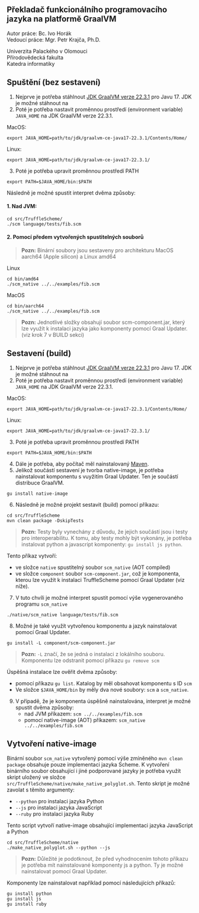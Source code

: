 ## Překladač funkcionálního programovacího jazyka na platformě GraalVM

Autor práce: Bc. Ivo Horák <br>
Vedoucí práce: Mgr. Petr Krajča, Ph.D.

Univerzita Palackého v Olomouci <br>
Přírodovědecká fakulta <br>
Katedra informatiky <br>


## Spuštění (bez sestavení)
1. Nejprve je potřeba stáhlnout [JDK GraalVM verze 22.3.1](https://github.com/graalvm/graalvm-ce-builds/releases/tag/vm-22.3.1) pro Javu 17. JDK je možné stáhnout na
2. Poté je potřeba nastavit proměnnou prostředí (environment variable) `JAVA_HOME` na JDK GraalVM verze 22.3.1. <br>

MacOS: 
```shell
export JAVA_HOME=path/to/jdk/graalvm-ce-java17-22.3.1/Contents/Home/
```

Linux: 
```shell
export JAVA_HOME=path/to/jdk/graalvm-ce-java17-22.3.1/
```
3. Poté je potřeba upravit proměnnou prostředí PATH

```shell
export PATH=$JAVA_HOME/bin:$PATH
```

Následně je možné spustit interpret dvěma způsoby: <br>

#### 1. Nad JVM:
```shell
cd src/TruffleScheme/
./scm language/tests/fib.scm
```

#### 2. Pomocí předem vytvořených spustitelných souborů
> **Pozn:** Binární soubory jsou sestaveny pro architekturu MacOS aarch64 (Apple silicon) a Linux amd64

Linux
```shell
cd bin/amd64
./scm_native ../../examples/fib.scm
```

MacOS
```shell
cd bin/aarch64
./scm_native ../../examples/fib.scm
```

> **Pozn:** Jednotlivé složky obsahují soubor scm-component.jar, který lze využít k instalaci jazyka jako komponenty
pomocí Graal Updater. (viz krok 7 v BUILD sekci)



## Sestavení (build)
1. Nejprve je potřeba stáhlnout [JDK GraalVM verze 22.3.1](https://github.com/graalvm/graalvm-ce-builds/releases/tag/vm-22.3.1) pro Javu 17. JDK je možné stáhnout na
2. Poté je potřeba nastavit proměnnou prostředí (environment variable) `JAVA_HOME` na JDK GraalVM verze 22.3.1. <br>

MacOS:
```shell
export JAVA_HOME=path/to/jdk/graalvm-ce-java17-22.3.1/Contents/Home/
```

Linux:
```shell
export JAVA_HOME=path/to/jdk/graalvm-ce-java17-22.3.1/
```
3. Poté je potřeba upravit proměnnou prostředí PATH

```shell
export PATH=$JAVA_HOME/bin:$PATH
```
4. Dále je potřeba, aby počítač měl nainstalovaný [Maven](https://maven.apache.org/download.cgi).
5. Jelikož součástí sestavení je tvorba native-image, je potřeba nainstalovat komponentu s vuyžitím Graal Updater. Ten je součástí distribuce GraalVM.
```shell
gu install native-image
```
6. Následně je možné projekt sestavit (build) pomocí příkazu:
```shell
cd src/TruffleScheme
mvn clean package -DskipTests
```
> **Pozn:** Testy byly vynechány z důvodu, že jejich součástí jsou i testy pro interoperabilitu. K tomu, aby testy mohly být vykonány, je potřeba instalovat python a javascript komponenty: `gu install js python`.

Tento příkaz vytvoří:
   - ve složce `native` spustitelný soubor `scm_native` (AOT compiled)
   - ve složce `component` soubor `scm-component.jar`, což je komponenta, kterou lze využít k instalaci TruffleScheme pomocí Graal Updater (viz níže).

7. V tuto chvíli je možné interpret spustit pomocí výše vygenerovaného programu `scm_native`
```shell
./native/scm_native language/tests/fib.scm
```
8. Možné je také využít vytvořenou komponentu a jazyk nainstalovat pomocí Graal Updater.
```shell
gu install -L component/scm-component.jar
```
> **Pozn:**  `-L` značí, že se jedná o instalaci z lokálního souboru. Komponentu lze odstranit pomocí příkazu ``gu remove scm``

Úspěšná instalace lze ověřit dvěma způsoby:
   - pomocí příkazu ``gu list``. Katalog by měl obsahovat komponentu s ID `scm`
   - Ve složce `$JAVA_HOME/bin` by měly dva nové soubory: `scm` a `scm_native`.
9. V případě, že je komponenta úspěšně nainstalována, interpret je možné spustit dvěma způsoby:
   - nad JVM příkazem: `scm ../../examples/fib.scm`
   - pomocí native-image (AOT) příkazem: `scm_native ../../examples/fib.scm`


##  Vytvoření native-image
Binární soubor `scm_native` vytvořený pomocí výše zmíněného `mvn clean package` obsahuje pouze implementaci jazyka Scheme.
K vytvoření binárního soubor obsahující i jiné podporované jazyky je potřeba využít skript uložený ve složce ``src/TruffleScheme/native/make_native_polyglot.sh``.
Tento skript je možné zavolat s těmito argumenty:
   - `--python` pro instalaci jazyka Python
   - `--js` pro instalaci jazyka JavaScript
   - `--ruby` pro instalaci jazyka Ruby

Tento script vytvoří native-image obsahující implementaci jazyka JavaScript a Python
```shell
cd src/TruffleScheme/native
./make_native_polyglot.sh --python --js
```
> **Pozn:** Důležité je podotknout, že před vyhodnocením tohoto příkazu je potřeba mít nainstalované komponenty js a python. Ty je možné nainstalovat pomocí Graal Updater.

Komponenty lze nainstalovat například pomocí následujících příkazů:
```shell
gu install python
gu install js
gu install ruby
```




    